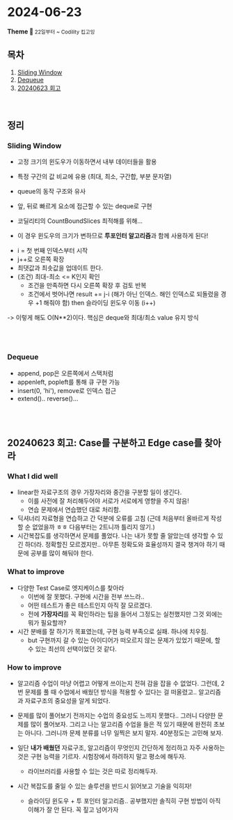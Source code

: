 <h1>2024-06-23</h1>
<strong>Theme 💭 </strong>
<small>22일부터 ~ Codility 킵고잉</small>

<br/>

## 목차

1. [Sliding Window](#sliding-window)
2. [Dequeue](#dequeue)
3. [20240623 회고](#20240623-회고-case를-구분하고-edge-case를-찾아라)

<br/>

## 정리

### Sliding Window

- 고정 크기의 윈도우가 이동하면서 내부 데이터들을 활용
- 특정 구간의 값 비교에 유용 (최대, 최소, 구간합, 부분 문자열)
- queue의 동작 구조와 유사
- 앞, 뒤로 빠르게 요소에 접근할 수 있는 deque로 구현

- 코딜리티의 CountBoundSlices 최적해를 위해...
- 이 경우 윈도우의 크기가 변하므로 **투포인터 알고리즘**과 함께 사용하게 된다!

<CountBoundSlices>

- i = 첫 번째 인덱스부터 시작
- j++로 오른쪽 확장
- 최댓값과 최솟값을 업데이트 한다.
- (조건) 최대-최소 <= K인지 확인
    - 조건을 만족하면 다시 오른쪽 확장 후 검토 반복
    - 조건에서 벗어나면 result += j-i
    (해가 아닌 인덱스. 해인 인덱스로 되돌렸을 경우 +1 해줘야 함)
    then 슬라이딩 윈도우 이동 (i++)

-> 이렇게 해도 O(N**2)이다. 핵심은 deque와 최대/최소 value 유지 방식

<br><br>

### Dequeue

- append, pop은 오른쪽에서 스택처럼
- appenleft, popleft를 통해 큐 구현 가능
- insert(0, 'hi'), remove로 인덱스 접근
- extend().. reverse()...

<br><br>

## 20240623 회고: Case를 구분하고 Edge case를 찾아라

### What I did well
- linear한 자료구조의 경우 가장자리와 중간을 구분할 일이 생긴다.
    - 이를 사전에 잘 처리해두어야 서로가 서로에게 영향을 주지 않음!
    - 연습 문제에서 연습했던 대로 처리함.
- 딕셔너리 자료형을 연습하고 간 덕분에 오류를 고침 (근데 처음부터 올바르게 작성할 순 없었을까 ㅎㅎ 다음부터는 2트니까 틀리지 않기.)
- 시간복잡도를 생각하면서 문제를 풀었다. 나는 내가 못할 줄 알았는데 생각할 수 있긴 하더라. 정확할진 모르겠지만.. 아무튼 정확도와 효율성까지 결국 챙겨야 하기 때문에 공부를 많이 해둬야 한다.

### What to improve
- 다양한 Test Case로 엣지케이스를 찾아라
    - 이번에 잘 못했다. 구현에 시간을 전부 쓰느라..
    - 어떤 테스트가 좋은 테스트인지 아직 잘 모르겠다.
    - 전에 **가장자리**를 꼭 확인하라는 팁을 들어서 그정도는 실천했지만 그것 외에는 뭐가 필요할까?
- 시간 분배를 잘 하기가 목표였는데, 구현 능력 부족으로 실패. 하나에 치우침.
    - but 구현까지 갈 수 있는 아이디어가 떠오르지 않는 문제가 있었기 때문에, 할 수 있는 최선의 선택이었던 것 같다.

### How to improve
- 알고리즘 수업이 마냥 어렵고 어떻게 쓰이는지 전혀 감을 잡을 수 없었다. 그런데, 2번 문제를 풀 때 수업에서 배웠던 방식을 적용할 수 있다는 걸 떠올렸고.. 알고리즘과 자료구조의 중요성을 알게 되었다.
- 문제를 많이 풀어보기 전까지는 수업의 중요성도 느끼지 못했다.. 그러니 다양한 문제를 많이 풀어보자. 그리고 나는 알고리즘 수업을 들은 적 있기 때문에 완전히 초보는 아니다. 그러니까 문제 분류를 너무 일찍은 보지 말자. 40분정도는 고민해 보자.
- 일단 **내가 배웠던** 자료구조, 알고리즘이 무엇인지 간단하게 정리하고 자주 사용하는 것은 구현 능력을 기르자. 시험장에서 하려하지 말고 평소에 해두자.
    - 라이브러리를 사용할 수 있는 것은 따로 정리해두자.

- 시간 복잡도를 줄일 수 있는 솔루션을 반드시 읽어보고 기술을 익히자!
    - 슬라이딩 윈도우 + 투 포인터 알고리즘.. 공부했지만 솔직히 구현 방법이 아직 이해가 잘 안 된다. 꼭 짚고 넘어가자